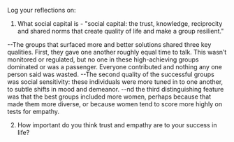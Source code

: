 Log your reflections on:

  1. What social capital is - "social capital: the trust, knowledge, reciprocity and shared norms that create quality of life and make a group resilient."

  --The groups that surfaced more and better solutions shared three key qualities. First, they gave one another roughly equal time to talk. This wasn’t monitored or regulated, but no one in these high-achieving groups dominated or was a passenger. Everyone contributed and nothing any one person said was wasted.
  --The second quality of the successful groups was social sensitivity: these individuals were more tuned in to one another, to subtle shifts in mood and demeanor.
  --nd the third distinguishing feature was that the best groups included more women, perhaps because that made them more diverse, or because women tend to score more highly on tests for empathy. 

  

  2. How important do you think trust and empathy are to your success in life?
